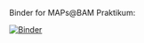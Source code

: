 Binder for MAPs@BAM Praktikum:

[![Binder](https://notebooks.mpcdf.mpg.de/binder/badge_logo.svg)](https://notebooks.mpcdf.mpg.de/binder/v2/git/https%3A%2F%2Fgitlab.mpcdf.mpg.de%2Fpyiron%2Fmaps_workshop_demo.git/HEAD?labpath=maps_workshop_2025%2Fpyironflow_atomistics_demo.ipynb)
